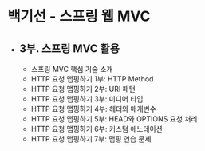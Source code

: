 # 백기선 - 스프링 웹 MVC
- 3부. 스프링 MVC 활용
  - 
  - 스프링 MVC 핵심 기술 소개
  - HTTP 요청 맵핑하기 1부: HTTP Method
  - HTTP 요청 맵핑하기 2부: URI 패턴
  - HTTP 요청 맵핑하기 3부: 미디어 타입
  - HTTP 요청 맵핑하기 4부: 헤더와 매개변수
  - HTTP 요청 맵핑하기 5부: HEAD와 OPTIONS 요청 처리
  - HTTP 요청 맵핑하기 6부: 커스텀 애노테이션
  - HTTP 요청 맵핑하기 7부: 맵핑 연습 문제
